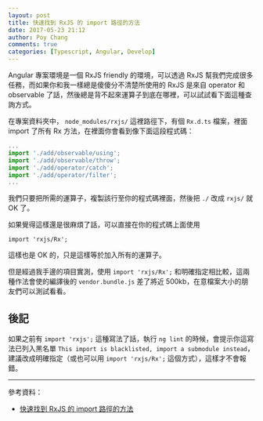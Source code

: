 ```yaml
---
layout: post
title: 快速找到 RxJS 的 import 路徑的方法 
date: 2017-05-23 21:12
author: Poy Chang
comments: true
categories: [Typescript, Angular, Develop]
---
```

Angular 專案環境是一個 RxJS friendly 的環境，可以透過 RxJS 幫我們完成很多任務，而如果你和我一樣總是傻傻分不清楚所使用的 RxJS 是來自 operator 和 observable 了話，然後總是背不起來運算子到底在哪裡，可以試試看下面這種查詢方式。

在專案資料夾中， `node_modules/rxjs/` 這裡路徑下，有個 `Rx.d.ts` 檔案，裡面 import 了所有 Rx 方法，在裡面你會看到像下面這段程式碼：

```typescript
...
import './add/observable/using';
import './add/observable/throw';
import './add/operator/catch';
import './add/operator/filter';
...
```

我們只要把所需的運算子，複製該行至你的程式碼裡面，然後把 `./` 改成 `rxjs/` 就 OK 了。

如果覺得這樣還是很麻煩了話，可以直接在你的程式碼上面使用

```
import 'rxjs/Rx';
```

這樣也是 OK 的，只是這樣等於加入所有的運算子。

但是經過我手邊的項目實測，使用 `import 'rxjs/Rx';` 和明確指定相比較，這兩種作法會使的編譯後的
`vendor.bundle.js` 差了將近 500kb，在意檔案大小的朋友們可以測試看看。

## 後記

如果之前有 `import 'rxjs';` 這種寫法了話，執行 `ng lint` 的時候，會提示你這寫法已列入黑名單 `This import is blacklisted, import a submodule instead`，建議改成明確指定（或也可以用 `import 'rxjs/Rx';` 這個方式），這樣才不會報錯。

----------

參考資料：

* [快速找到 RxJS 的 import 路徑的方法](https://forum.angular.tw/t/rxjs-import/356)